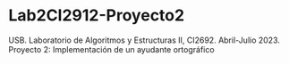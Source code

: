 # Lab2CI2912-Proyecto2
USB. Laboratorio de Algoritmos y Estructuras II, CI2692. Abril-Julio 2023. Proyecto 2: Implementación de un ayudante ortográfico
